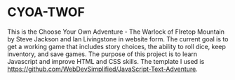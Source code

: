 # CYOA-TWOF

This is the Choose Your Own Adventure - The Warlock of FIretop Mountain by Steve Jackson and Ian Livingstone in website form. The current goal is to get a working game that includes story choices, the ability to roll dice, keep inventory, and save games. The purpose of this project is to learn Javascript and improve HTML and CSS skills. The template I used is https://github.com/WebDevSimplified/JavaScript-Text-Adventure.
